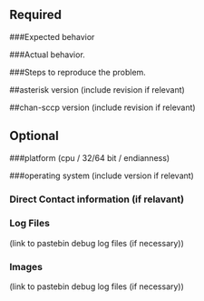 ## Required
###Expected behavior

###Actual behavior.

###Steps to reproduce the problem.

##asterisk version (include revision if relevant)

##chan-sccp version (include revision if relevant)


## Optional
###platform (cpu / 32/64 bit / endianness)

###operating system (include version if relevant)

### Direct Contact information (if relavant)

### Log Files
(link to pastebin debug log files (if necessary))

### Images
(link to pastebin debug log files (if necessary))
